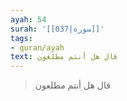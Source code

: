 ```yaml
---
ayah: 54
surah: '[[037|سورة]]'
tags:
- quran/ayah
text: قال هل أنتم مطلعون
---
```

> قال هل أنتم مطلعون
